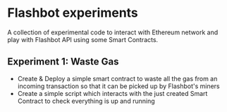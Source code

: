 # Flashbot experiments

A collection of experimental code to interact with Ethereum network and play with Flashbot API using some Smart Contracts.

## Experiment 1: Waste Gas

- Create & Deploy a simple smart contract to waste all the gas from an incoming transaction so that it can be picked up by Flashbot's miners
- Create a simple script which interacts with the just created Smart Contract to check everything is up and running